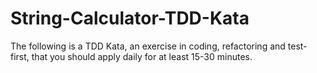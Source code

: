 # String-Calculator-TDD-Kata
The following is a TDD Kata, an exercise in coding, refactoring and test-first, that you should apply daily for at least 15-30 minutes.

